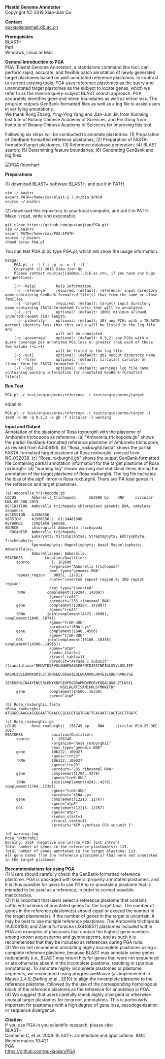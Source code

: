 **Plastid Genome Annotator**<br />
Copyright (C) 2018 Xiao-Jian Qu<br />

**Contact**<br />
quxiaojian@mail.kib.ac.cn<br />

**Prerequisites**<br />
BLAST+<br />
Perl<br />
Windows, Linux or Mac<br />

**General Introduction to PGA**<br />
PGA (Plastid Genome Annotator), a standalone command line tool, can perform rapid, accurate, and flexible batch annotation of newly generated target plastomes based on well-annotated reference plastomes. In contrast to current existing tools, PGA uses reference plastomes as the query and unannotated target plastomes as the subject to locate genes, which we refer to as the reverse query-subject BLAST search approach. PGA accurately identifies gene and intron boundaries as well as intron loss. The program outputs GenBank-formatted files as well as a log file to assist users in verifying annotations.<br />
We thank Rong Zhang, Ying-Ying Yang and Jian-Jun Jin from Kunming Institute of Botany Chinese Academy of Sciences, and Pin Gong from Institute of Botany Chinese Academy of Sciences for improving this tool.<br />

Following six steps will be conducted to annotate plastomes: (1) Preparation of GenBank-formatted reference plastomes; (2) Preparation of FASTA-formatted target plastomes; (3) Reference database generation; (4) BLAST search; (5) Determining feature boundaries; (6) Generating GenBank and log files.<br />

![PGA flowchart](https://github.com/quxiaojian/PGA/blob/master/flowchart.png)

**Preparations**<br />

(1) download BLAST+ software [BLAST+](https://blast.ncbi.nlm.nih.gov/Blast.cgi?CMD=Web&PAGE_TYPE=BlastDocs&DOC_TYPE=Download), and put it in PATH.<br />
```
vim ~/.bashrc
export PATH=/home/xxx/blast-2.7.0+/bin:$PATH
source ~/.bashrc
```
(2) download this repository to your local computer, and put it in PATH. Make it read, write and executable.<br />
```
git clone https://github.com/quxiaojian/PGA.git
vim ~/.bashrc
export PATH=/home/xxx/PGA:$PATH
source ~/.bashrc
chmod a+rwx PGA.pl
```

You can test PGA.pl by type PGA.pl, which will show the usage information.<br />
```
Usage:
    PGA.pl -r -t [-i -p -q -o -f -l]
    Copyright (C) 2018 Xiao-Jian Qu
    Please contact <quxiaojian@mail.kib.ac.cn>, if you have any bugs or questions.

    [-h -help]         help information.
    [-r -reference]    required: (default: reference) input directory name containing GenBank-formatted file(s) that from the same or close families.
    [-t -target]       required: (default: target) input directory name containing FASTA-formatted file(s) that will be annotated.
    [-i -ir]           optional: (default: 1000) minimum allowed inverted-repeat (IR) length.
    [-p -pidentity]    optional: (default: 40) any PCGs with a TBLASTN percent identity less than this value will be listed in the log file and
                       will not be annotated.
    [-q -qcoverage]    optional: (default: 0.5,2) any PCGs with a query coverage per annotated PCG less or greater than each of these two values (<1,>1)
                       will be listed in the log file.
    [-o -out]          optional: (default: gb) output directory name.
    [-f -form]         optional: (default: circular) circular or linear form for FASTA-formatted file.
    [-l -log]          optional: (default: warning) log file name containing warning information for annotated GenBank-formatted file(s).
```

**Run Test**<br />
```
PGA.pl -r test/angiosperms/reference -t test/angiosperms/target
```
equal to
```
PGA.pl -r test/angiosperms/reference -t test/angiosperms/target -i 1000 -p 40 -q 0.5,2 -o gb -f circular -l warning
```

**Input and Output**<br />
Annotation of the plastome of Rosa roxburghii with the plastome of Amborella trichopoda as reference. (a) "Amborella_trichopoda.gb" shows the partial GenBank-formatted reference plastome of Amborella trichopoda, as revised from AJ506156. (b) "Rosa_roxburghii.fasta" shows the partial FASTA-formatted target plastome of Rosa roxburghii, revised from NC_032038. (c) "Rosa_roxburghii.gb" shows the output GenBank-formatted file containing partial annotation information for the target plastome of Rosa roxburghii. (d) "warning.log" shows warning and statistical items during the annotation of the target plastome of Rosa roxburghii. The log file indicates the loss of the atpF intron in Rosa roxburghii. There are 114 total genes in the reference and target plastomes.<br />

```
(a) Amborella_trichopoda.gb
LOCUS       Amborella_trichopoda      162686 bp    DNA     circular UNA 08-JUN-2015
DEFINITION  Amborella trichopoda chloroplast genomic DNA, complete sequence.
ACCESSION   AJ506156
VERSION     AJ506156.2  GI:34481608
KEYWORDS    complete genome.
SOURCE      chloroplast Amborella trichopoda
  ORGANISM  Amborella trichopoda
            Eukaryota; Viridiplantae; Streptophyta; Embryophyta; Tracheophyta;
            Spermatophyta; Magnoliophyta; basal Magnoliophyta; Amborellales;
            Amborellaceae; Amborella.
FEATURES          Location/Qualifiers
     source          1..162686
                    /organism="Amborella trichopoda"
                    /mol_type="genomic DNA"
     repeat_region    90951..117611
                    /note="inverted repeat region B; IRB repeat region"
                    /rpt_type="inverted"
     rRNA          complement(139284..142097)
                    /gene="rrn23"
                    /product="23S ribosomal RNA"
     gene           complement(139284..142097)
                    /gene="rrn23"
     tRNA          join(complement(4472..4508), complement(1840..1874))
                    /gene="trnK-UUU"
                    /product="tRNA-Lys"
     gene           complement(1840..4508)
                    /gene="trnK-UUU"
     CDS           join(complement(16186..16330), complement(14506..14915))
                    /gene="atpF"
                    /codon_start=1
                    /transl_table=11
                    /product="ATPase I subunit"
/translation="MKNVTDSFVSLGHWPSAGSFGFNTDIFATNPINLSVVLGVLIFF
                    GKGVLSDLLDNRKQRILSTIRNSEELRGGAIEQLEKARARLRKVEIEADEFRVNGYSE
                    IEREKSNLINAAYENLERLENYKNESIHFEQQRAMNQVRQRVFQQALQGALETLNSYL
                         NSELHLRTISANIGMLGTMKNITD"
     gene           complement(14506..16330)
                    /gene="atpF"

(b) Rosa_roxburghii.fasta
>Rosa_roxburghii
ATGGGCGAACGACGGGAATTGAACCCGCGCGTGGTGGATTCACAATCCACTGCCTTGATC

(c) Rosa_roxburghii.gb
LOCUS       Rosa_roxburghii  156749 bp    DNA     circular PLN 25-DEC-2017
FEATURES             Location/Qualifiers
     source          1..156749
                     /organism="Rosa_roxburghii"
                     /mol_type="genomic DNA"
     gene            106222..109027
                     /gene="rrn23"
     rRNA            106222..109027
                     /gene="rrn23"
                     /product="23S ribosomal RNA"
     gene            complement(1704..4278)
                     /gene="trnK-UUU"
     tRNA            join(complement(4242..4278), complement(1704..1738))
                     /gene="trnK-UUU"
                     /product="tRNA-Lys"
     gene            complement(12213..12767)
                     /gene="atpF"
     CDS             complement(12213..12767)
                     /gene="atpF"
                     /codon_start=1
                     /transl_table=11
                     /product="ATP synthase CF0 subunit I"

(d) warning.log
Rosa_roxburghii
Warning: atpF (negative one-intron PCG) lost intron!
Total number of genes in the reference plastome(s): 113.
Total number of genes annotated in the target plastome: 113.
All gene names from the reference plastome(s) that were not annotated in the target plastome:
```

**Recommendations for using PGA**<br />
(1) Users should carefully check the GenBank-formatted reference plastome. PGA is packaged with several properly annotated plastomes, and it is thus possible for users to use PGA to re-annotate a plastome that is intended to be used as a reference, in order to correct possible inaccuracies.<br />
(2) It is important that users select a reference plastome that contains sufficient numbers of annotated genes for the target taxa. The number of genes in the reference plastome(s) should equal or exceed the number in the target plastome(s). If the number of genes in the target is uncertain, it may be best to use multiple reference plastomes. The Amborella trichopoda (AJ506156) and Zamia furfuracea (JX416857) plastomes included within PGA are examples of plastomes that contain the highest gene numbers among known angiosperms and gymnosperms, and as such it is recommended that they be included as references during PGA runs.<br />
(3) We do not recommend annotating highly incomplete plastomes using a complete reference plastome, because BLAST may annotate some genes redundantly (i.e., BLAST may return hits for genes that were not sequenced or are otherwise absent in the incomplete plastome, resulting in spurious annotations). To annotate highly incomplete plastomes or plastome segments, we recommend using progressiveMauve (as implemented in Mauve 2.4.0; Darling et al., 2010) to align the incomplete plastome to the reference plastome, followed by the use of the corresponding homologous block of the reference plastome as the reference for annotation in PGA.<br />
(4) We suggest that users carefully check highly divergent or otherwise unusual target plastomes for incorrect annotations. This is particularly important for plastomes with a high degree of gene loss, pseudogenization or sequence divergence.<br />

**Citation**<br />
If you use PGA in you scientific research, please cite:<br />
BLAST+<br />
Camacho C, et al. 2009. BLAST+: architecture and applications. BMC Bioinformatics 10:421.<br />
PGA<br />
https://github.com/quxiaojian/PGA<br />
